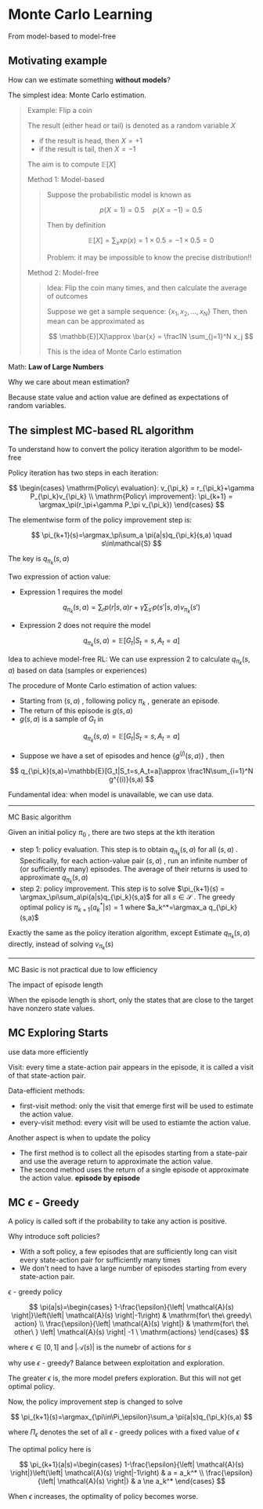 # Monte Carlo Learning

From model-based to model-free

## Motivating example

How can we estimate something **without models**?

The simplest idea: Monte Carlo estimation.

> Example: Flip a coin
>
> The result (either head or tail) is denoted as a random variable $X$
>
> * if the result is head, then $X = +1$
> * if the result is tail, then $X = -1$
>
> The aim is to compute $\mathbb{E}[X]$
>
> Method 1: Model-based
> > Suppose the probabilistic model is known as
> >
> > $$
> > p(X=1)=0.5 \quad p(X=-1)=0.5
> > $$
> >
> > Then by definition
> >
> > $$
> > \mathbb{E}[X]=\sum_x xp(x)=1\times0.5=-1\times0.5=0
> > $$
> >
> > Problem: it may be impossible to know the precise distribution!!
>
> Method 2: Model-free
> > Idea: Flip the coin many times, and then calculate the average of outcomes
> >
> > Suppose we get a sample sequence: $\{x_1,x_2,\dots,x_N \}$
> > Then, then mean can be approximated as
> >
> > $$
> > \mathbb{E}[X]\approx \bar{x} = \frac1N \sum_{j=1}^N x_j
> > $$
> >
> > This is the idea of Monte Carlo estimation

Math: **Law of Large Numbers**

Why we care about mean estimation?

Because state value and action value are defined as expectations of random variables.

## The simplest MC-based RL algorithm

To understand how to convert the policy iteration algorithm to be model-free

Policy iteration has two steps in each iteration:

$$
\begin{cases}
\mathrm{Policy\ evaluation}: v_{\pi_k} = r_{\pi_k}+\gamma P_{\pi_k}v_{\pi_k} \\
\mathrm{Policy\ improvement}: \pi_{k+1} = \argmax_\pi(r_\pi+\gamma P_\pi v_{\pi_k})
\end{cases}
$$

The elementwise form of the policy improvement step is:

$$
\pi_{k+1}(s)=\argmax_\pi\sum_a \pi(a|s)q_{\pi_k}(s,a) \quad s\in\mathcal{S}
$$

The key is $q_{\pi_k}(s,a)$

Two expression of action value:

* Expression 1 requires the model

$$
q_{\pi_k}(s,a)=\sum_r p(r|s,a)r + \gamma \sum_{s'}p(s'|s,a)v_{\pi_k}(s')
$$

* Expression 2 does not require the model

$$
q_{\pi_k}(s,a)=\mathbb{E}[G_t|S_t=s,A_t=a]
$$

Idea to achieve model-free RL: We can use expression 2 to calculate $q_{\pi_k}(s,a)$ based on data (samples or experiences)

The procedure of Monte Carlo estimation of action values:

* Starting from $(s,a)$ , following policy $\pi_k$ , generate an episode.
* The return of this episode is $g(s,a)$
* $g(s,a)$ is a sample of $G_t$ in

$$
q_{\pi_k}(s,a) = \mathbb{E}[G_t|S_t=s,A_t=a]
$$

* Suppose we have a set of episodes and hence $\{g^{(j)}(s,a)\}$ , then

$$
q_{\pi_k}(s,a)=\mathbb{E}[G_t|S_t=s,A_t=a]\approx \frac1N\sum_{i=1}^N g^{(i)}(s,a)
$$

Fundamental idea: when model is unavailable, we can use data.

---

MC Basic algorithm

Given an initial policy $\pi_0$ , there are two steps at the kth iteration

* step 1: policy evaluation. This step is to obtain $q_{\pi_k}(s,a)$ for all $(s,a)$ . Specifically, for each action-value pair $(s,a)$ , run an infinite number of (or sufficiently many) episodes. The average of their returns is used to approximate $q_{\pi_k}(s,a)$
* step 2: policy improvement. This step is to solve $\pi_{k+1}(s) = \argmax_\pi\sum_a\pi(a|s)q_{\pi_k}(s,a)$ for all $s\in\mathcal{S}$ . The greedy optimal policy is $\pi_{k+1}(a_k^*|s)=1$ where $a_k^*=\argmax_a q_{\pi_k}(s,a)$

Exactly the same as the policy iteration algorithm, except Estimate $q_{\pi_k}(s,a)$ directly, instead of solving $v_{\pi_k}(s)$

---

MC Basic is not practical due to low efficiency

The impact of episode length

When the episode length is short, only the states that are close to the target have nonzero state values.

## MC Exploring Starts

use data more efficiently

Visit: every time a state-action pair appears in the episode, it is called a visit of that state-action pair.

Data-efficient methods:

* first-visit method: only the visit that emerge first will be used to estimate the action value.
* every-visit method: every visit will be used to estiamte the action value.

Another aspect is when to update the policy

* The first method is to collect all the episodes starting from a state-pair and use the average return to approximate the action value.
* The second method uses the return of a single episode ot approximate the action value. **episode by episode**

## MC $\epsilon$ - Greedy

A policy is called soft if the probability to take any action is positive.

Why introduce soft policies?

* With a soft policy, a few episodes that are sufficiently long can visit every state-action pair for sufficiently many times
* We don't need to have a large number of episodes starting from every state-action pair.

$\epsilon$ - greedy policy

$$
\pi(a|s)=\begin{cases}
    1-\frac{\epsilon}{\left| \mathcal{A}(s) \right|}\left(\left| \mathcal{A}(s) \right|-1\right) & \mathrm{for\ the\ greedy\ action} \\
\frac{\epsilon}{\left| \mathcal{A}(s) \right|} & \mathrm{for\ the\ other\ } \left| \mathcal{A}(s) \right| -1 \ \mathrm{actions}
\end{cases}
$$

where $\epsilon\in[0,1]$ and $|\mathcal{A}(s)|$ is the numebr of actions for $s$

why use $\epsilon$ - greedy? Balance between exploitation and exploration.

The greater $\epsilon$ is, the more model prefers exploration. But this will not get optimal policy.

Now, the policy improvement step is changed to solve

$$
\pi_{k+1}(s)=\argmax_{\pi\in\Pi_\epsilon}\sum_a \pi(a|s)q_{\pi_k}(s,a)
$$

where $\Pi_\epsilon$ denotes the set of all $\epsilon$ - greedy polices with a fixed value of $\epsilon$

The optimal policy here is

$$
\pi_{k+1}(a|s)=\begin{cases}
    1-\frac{\epsilon}{\left| \mathcal{A}(s) \right|}\left(\left| \mathcal{A}(s) \right|-1\right) & a = a_k^* \\
\frac{\epsilon}{\left| \mathcal{A}(s) \right|} & a \ne a_k^*
\end{cases}
$$

When $\epsilon$ increases, the optimality of policy becomes worse.
